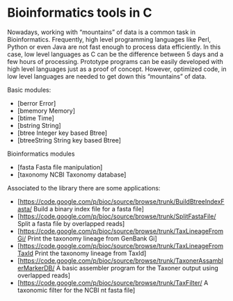 # Bioinformatics tools in C

Nowadays, working with “mountains” of data is a common task in Bioinformatics. Frequently, high level programming languages like Perl, Python or even Java are not fast enough to process data efficiently. In this case, low level languages as C can be the difference between 5 days and a few hours of processing. Prototype programs can be easily developed with high level languages just as a proof of concept. However, optimized code, in low level languages are needed to get down this “mountains” of data.

Basic modules:

  * [berror Error]
  * [bmemory Memory]
  * [btime Time]
  * [bstring String]
  * [btree Integer key based Btree]
  * [btreeString String key based Btree]

Bioinformatics modules

  * [fasta Fasta file manipulation]
  * [taxonomy NCBI Taxonomy database]

Associated to the library there are some applications:

  * [https://code.google.com/p/bioc/source/browse/trunk/BuildBtreeIndexFasta/ Build a binary index file for a fasta file]
  * [https://code.google.com/p/bioc/source/browse/trunk/SplitFastaFile/ Split a fasta file by overlapped reads]
  * [https://code.google.com/p/bioc/source/browse/trunk/TaxLineageFromGi/ Print the taxonomy lineage from GenBank Gi]
  * [https://code.google.com/p/bioc/source/browse/trunk/TaxLineageFromTaxId Print the taxonomy lineage from TaxId]
  * [https://code.google.com/p/bioc/source/browse/trunk/TaxonerAssamblerMarkerDB/ A basic assembler program for the Taxoner output using overlapped reads]
  * [https://code.google.com/p/bioc/source/browse/trunk/TaxFilter/ A taxonomic filter for the NCBI nt fasta file]





